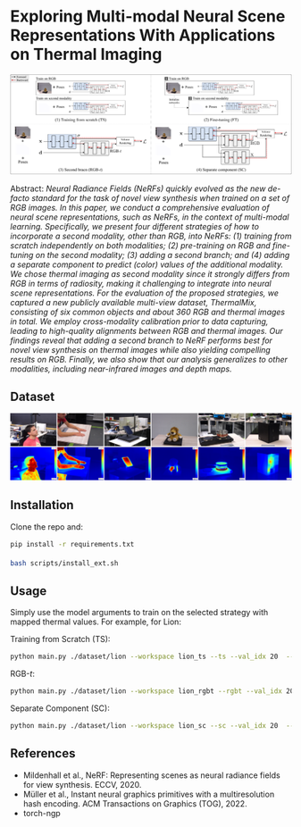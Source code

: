 # Exploring Multi-modal Neural Scene Representations With Applications on Thermal Imaging

![Overwiev figure](overview.png)


Abstract: *Neural Radiance Fields (NeRFs) quickly evolved as the new de-facto standard for the task of novel view synthesis when trained on a set of RGB images. In this paper, we conduct a comprehensive evaluation of neural scene representations, such as NeRFs, in the context of multi-modal learning. Specifically, we present four different strategies of how to incorporate a second modality, other than RGB, into NeRFs: (1) training from scratch independently on both modalities; (2) pre-training on RGB and fine-tuning on the second modality; (3) adding a second branch; and (4) adding a separate component to predict (color) values of the additional modality. We chose thermal imaging as second modality since it strongly differs from RGB in terms of radiosity, making it challenging to integrate into neural scene representations. For the evaluation of the proposed strategies, we captured a new publicly available multi-view dataset, ThermalMix, consisting of six common objects and about 360 RGB and thermal images in total. We employ cross-modality calibration prior to data capturing, leading to high-quality alignments between RGB and thermal images. Our findings reveal that adding a second branch to NeRF performs best for novel view synthesis on thermal images while also yielding compelling results on RGB. Finally, we also show that our analysis generalizes to other modalities, including near-infrared images and depth maps.*

## Dataset
![Dataset figure](dataset.png)


## Installation

Clone the repo and:

```bash
pip install -r requirements.txt

bash scripts/install_ext.sh
```

## Usage

Simply use the model arguments to train on the selected strategy with mapped thermal values. For example, for Lion:

Training from Scratch (TS):
```bash
python main.py ./dataset/lion --workspace lion_ts --ts --val_idx 20  --tv 48.3 --tv_min 16.8
```

RGB-*t*:
```bash
python main.py ./dataset/lion --workspace lion_rgbt --rgbt --val_idx 20  --tv 48.3 --tv_min 16.8
```

Separate Component (SC):
```bash
python main.py ./dataset/lion --workspace lion_sc --sc --val_idx 20  --tv 48.3 --tv_min 16.8
```



## References
- Mildenhall et al., NeRF: Representing scenes as neural radiance fields for view synthesis. ECCV, 2020.
- Müller et al., Instant neural graphics primitives with a multiresolution hash encoding. ACM Transactions on Graphics (TOG), 2022.
- torch-ngp
